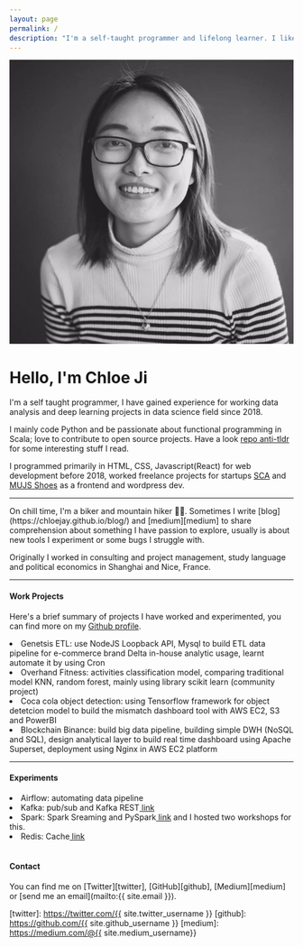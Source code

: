 ```yaml
---
layout: page
permalink: /
description: "I'm a self-taught programmer and lifelong learner. I like writing code, listenning to folk and dreamy music, drinking coffee, and commit to biking."
---
```


<div markdown="1" class="about">
<img src="/assets/chloe.jpg" alt="{{ site.author }} profile pic" class="profile-pic" />

# Hello, I'm Chloe Ji 
<span class='firstletter'>I</span>'m a self taught programmer, I have gained experience for working data analysis and deep learning projects in data science field since 2018.<br/>

I mainly code Python and be passionate about functional programming in Scala; love to contribute to open source projects. Have a look <a href='https://github.com/Chloejay/anti-tldr'>repo anti-tldr</a> for some interesting stuff I read. 
<!-- I read tech blogs (\*a lot *\) to help update my knowledge. -->

I programmed primarily in HTML, CSS, Javascript(React) for web development before 2018, worked freelance projects for startups <a href='https://www.scachess.com/'>SCA</a> and <a href='https://www.mjus-shoes.com/'> MUJS Shoes</a> as a frontend and wordpress dev.<br/>

<hr>
On chill time, I'm a biker and mountain hiker 🚴‍♀️. Sometimes I write [blog](https://chloejay.github.io/blog/) and [medium][medium] to share comprehension about something I have passion to explore, usually is about new tools I experiment or some bugs I struggle with.<br/>

Originally I worked in consulting and project management, study language and political economics in Shanghai and Nice, France. 
<hr>

#### Work Projects
Here's a brief summary of projects I have worked and experimented, you can find more on my <a href='https://github.com/Chloejay'>Github profile</a>.
<li>Genetsis ETL: use NodeJS Loopback API, Mysql to build ETL data pipeline for e-commerce brand Delta in-house analytic usage, learnt automate it by using Cron </li>
<li>Overhand Fitness: activities classification model, comparing traditional model KNN, random forest, mainly using library scikit learn (community project)</li>
<li>Coca cola object detection: using Tensorflow framework for object detetcion model to build the mismatch dashboard tool with AWS EC2, S3 and PowerBI</li>
<li>Blockchain Binance: build big data pipeline, building simple DWH (NoSQL and SQL), design analytical layer to build real time dashboard using Apache Superset, deployment using Nginx in AWS EC2 platform</li>
<hr>

#### Experiments
<li>Airflow: automating data pipeline</li>
<li>Kafka: pub/sub and Kafka REST<a href='https://github.com/Chloejay/streampipe'> link</a></li>
<li>Spark: Spark Sreaming and PySpark<a href='https://github.com/Chloejay/dataplayground'> link</a> and I hosted two workshops for this.</li>
<li>Redis: Cache<a href='https://github.com/Chloejay/try_redis'> link</a></li> 
<br>

#### Contact
You can find me on [Twitter][twitter], [GitHub][github], [Medium][medium] or [send me an email](mailto:{{ site.email }}).

[twitter]: https://twitter.com/{{ site.twitter_username }}
[github]: https://github.com/{{ site.github_username }}
[medium]: https://medium.com/@{{ site.medium_username}} 

</div> 